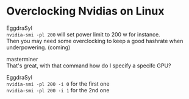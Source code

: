# Overclocking Nvidias on Linux

EggdraSyl  
`nvidia-smi -pl 200` will set power limit to 200 w for instance.  
Then you may need some overclocking to keep a good hashrate when underpowering.
(coming)

masterminer  
That's great, with that command how do I specify a specifc GPU?

EggdraSyl  
`nvidia-smi -pl 200 -i 0` for the first one  
`nvidia-smi -pl 200 -i 1` for the 2nd one  
